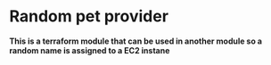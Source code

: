 # Random pet provider

**This is a terraform module that can be used in another module so a random name is assigned to a EC2 instane**

